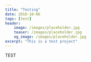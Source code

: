 ```yaml
---
title: "Testing"
date: 2018-10-06
tags: [test]
header:
    image: /images/placeholder.jpg
    teaser: /images/placeholder.jpg
    og_image: /images/placeholder.jpg
excerpt: "This is a test project"
---
```


TEST